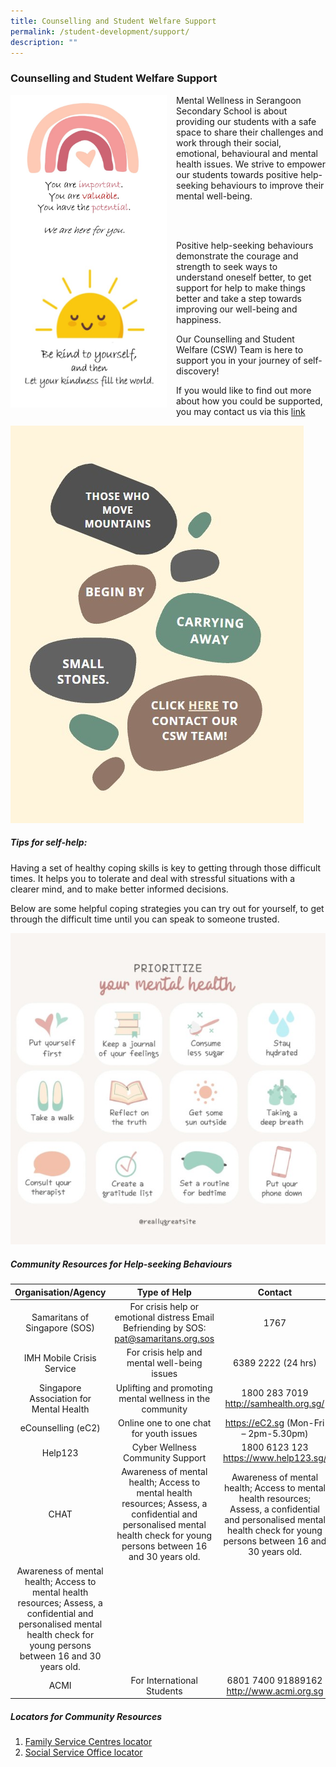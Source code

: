 ```yaml
---
title: Counselling and Student Welfare Support
permalink: /student-development/support/
description: ""
---
```

### Counselling and Student Welfare Support

<img src="/images/pink%20rainbow.jpg" style="width:250px;height:250px;margin-right:15px;" align = "left">

Mental Wellness in Serangoon Secondary School is about providing our students with a safe space to share their challenges and work through their social, emotional, behavioural and mental health issues. We strive to empower our students towards positive help-seeking behaviours to improve their mental well-being.

<br> <br>

<img src="/images/cute%20sun.jpg" style="width:250px;height:250px;margin-right:15px;" align = "left">
		 
Positive help-seeking behaviours demonstrate the courage and strength to seek ways to understand oneself better, to get support for help to make things better and take a step towards improving our well-being and happiness.


Our Counselling and Student Welfare (CSW) Team is here to support you in your journey of self-discovery!

If you would like to find out more about how you could be supported, you may contact us via this [link](https://docs.google.com/forms/d/e/1FAIpQLSfvCmkTNPsNq9MM-I20v9IvucL-_j6N69d5QhRmvJuozHpKUg/viewform)

<p><a href="https://docs.google.com/forms/d/e/1FAIpQLSfvCmkTNPsNq9MM-I20v9IvucL-_j6N69d5QhRmvJuozHpKUg/viewform">
<img style="width:%" src="/images/cswteam.jpg">
</a></p>

##### Tips for self-help:

Having a set of healthy coping skills is key to getting through those difficult times. It helps you to tolerate and deal with stressful situations with a clearer mind, and to make better informed decisions.

Below are some helpful coping strategies you can try out for yourself, to get through the difficult time until you can speak to someone trusted.

![](/images/prioritize%20your%20mental%20health.jpg)

##### Community Resources for Help-seeking Behaviours

|                                                                            Organisation/Agency                                                                            |                                                                                 Type of Help                                                                                |                                                                                  Contact                                                                                  |                                                                                                                                                                                                                                                   |
|:-------------------------------------------------------------------------------------------------------------------------------------------------------------------------:|:---------------------------------------------------------------------------------------------------------------------------------------------------------------------------:|:-------------------------------------------------------------------------------------------------------------------------------------------------------------------------:|---------------------------------------------------------------------------------------------------------------------------------------------------------------------------------------------------------------------------------------------------|
| Samaritans of Singapore (SOS)                                                                                                                                             | For crisis help or emotional distress   Email Befriending by SOS: pat@samaritans.org.sos                                                                                    | 1767                                                                                                                                                                      |                                                                                                                                                                                                                                                   |
| IMH Mobile Crisis Service                                                                                                                                                 | For crisis help and mental well-being issues                                                                                                                                | 6389 2222 (24 hrs)                                                                                                                                                        |                                                                                                                                                                                                                                                   |
| Singapore Association for Mental Health                                                                                                                                   | Uplifting and promoting mental wellness in the community                                                                                                                    | 1800 283 7019 http://samhealth.org.sg/                                                                                                                                    |                                                                                                                                                                                                                                                   |
| eCounselling (eC2)                                                                                                                                                        | Online one to one chat for youth issues                                                                                                                                     | https://eC2.sg (Mon-Fri – 2pm-5.30pm)                                                                                                                                     |                                                                                                                                                                                                                                                   |
| Help123                                                                                                                                                                   | Cyber Wellness Community Support                                                                                                                                            | 1800 6123 123 https://www.help123.sg/                                                                                                                                     |                                                                                                                                                                                                                                                   |
| CHAT                                                                                                                                                                      |   Awareness of mental health; Access to mental health resources; Assess, a confidential and personalised mental health check for young persons between 16 and 30 years old. | Awareness of mental health; Access to mental health resources; Assess, a confidential and personalised mental health check for young persons between 16 and 30 years old. | Phone: 6493 6500,                                   6493 6501   *Scape, 2 Orchard Link #05-05 Singapore 237978   12 - 9pm, Tuesday 2 - 9pm, Wednesday 12 - 9pm, Tuesday - Saturday (closed on public holidays)   https://www.chat.mentalhealth.sg |
| Awareness of mental health; Access to mental health resources; Assess, a confidential and personalised mental health check for young persons between 16 and 30 years old. |                                                                                                                                                                             |                                                                                                                                                                           |                                                                                                                                                                                                                                                   |
| ACMI                                                                                                                                                                      | For International Students                                                                                                                                                  | 6801 7400 91889162 http://www.acmi.org.sg                                                                                                                                 |                                                                                                                                                                                                                                                   |

##### Locators for Community Resources
1. [Family Service Centres locator](https://www.msf.gov.sg/dfcs/familyservice/default.aspx)
2. [Social Service Office locator](https://www.msf.gov.sg/dfcs/sso/default.aspx)